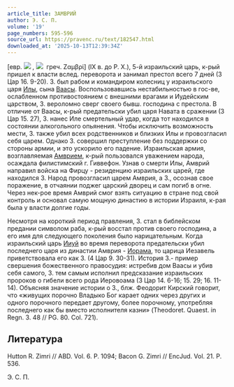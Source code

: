 ```yaml
---
article_title: ЗАМВРИЙ
author: Э. С. П.
volume: '19'
page_numbers: 595-596
source_url: https://pravenc.ru/text/182547.html
downloaded_at: '2025-10-13T12:39:34Z'
---
```


[евр. ![](https://pravenc.ru/char/2712331/yrmz/image.png) , ![](https://pravenc.ru/char/26062/zimrIx3b/image.png)  греч. Ζαμβρί] (IX в. до Р. Х.), 5-й израильский царь, к-рый пришел к власти вслед. переворота и занимал престол всего 7 дней (3 Цар 16. 9-20). З. был рабом и командиром колесниц у израильского царя [Илы](https://pravenc.ru/text/Илы.html), сына [Ваасы](https://pravenc.ru/text/Ваасы.html). Воспользовавшись нестабильностью в гос-ве, ослабленном противостоянием с внешними врагами и Иудейским царством, З. вероломно сверг своего бывш. господина с престола. В отличие от Ваасы, к-рый предательски убил царя Навата в сражении (3 Цар 15. 27), З. нанес Иле смертельный удар, когда тот находился в состоянии алкогольного опьянения. Чтобы исключить возможность мести, З. также убил всех родственников и близких Илы и провозгласил себя царем. Однако З. совершил преступление без поддержки со стороны армии, и это ускорило его падение. Израильская армия, возглавляемая [Амврием](https://pravenc.ru/text/Амврием.html), к-рый пользовался уважением народа, осаждала филистимский г. Гиввефон. Узнав о смерти Илы, Амврий направил войска на Фирцу - резиденцию израильских царей, где находился З. Народ провозгласил царем Амврия, а З., осознав свое поражение, в отчаянии поджег царский дворец и сам погиб в огне. Через нек-рое время Амврий смог взять ситуацию в стране под свой контроль и основал самую мощную династию в истории Израиля, к-рая была у власти долгие годы.

Несмотря на короткий период правления, З. стал в библейском предании символом раба, к-рый восстал против своего господина, а его имя для следующего поколения было нарицательным. Когда израильский царь [Ииуй](https://pravenc.ru/text/Ииуй.html) во время переворота предательски убил последнего царя из династии Амврия - [Иорама](https://pravenc.ru/text/Иорам.html), то царица Иезавель приветствовала его как З. (4 Цар 9. 30-31). История З.- пример свершения божественного правосудия: истребив дом Ваасы и убив себя самого, З. тем самым исполнил предсказание израильских пророков о гибели всего рода Иеровоама (3 Цар 14. 6-16; 15. 29; 16. 11-14). Объясняя значение истории о З., блж. Феодорит Кирский говорит, что «живущих порочно Владыко Бог карает одних через других и одного порочного передает другому, более порочному, употребляя последнего как бы вместо исполнителя казни» (Theodoret. Quaest. in Regn. 3. 48 // PG. 80. Col. 721).

## Литература

Hutton R. Zimri // ABD. Vol. 6. P. 1094; Bacon G. Zimri // EncJud. Vol. 21. P. 536.

Э. С. П.
